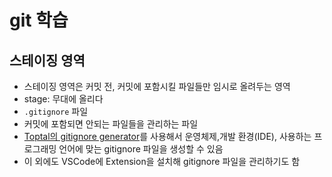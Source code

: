 # git 학습

## 스테이징 영역
- 스테이징 영역은 커밋 전, 커밋에 포함시킬 파일들만 임시로 올려두는 영역
- stage: 무대에 올리다
- `.gitignore` 파일
- 커밋에 포함되면 안되는 파일들을 관리하는 파일
- [Toptal의 gitignore generator](https://www.toptal.com/developers/gitignore)를 사용해서 운영체제,개발 환경(IDE), 사용하는 프로그래밍 언어에 맞는 gitignore 파일을 생성할 수 있음
 - 이 외에도 VSCode에 Extension을 설치해 gitignore 파일을 관리하기도 함